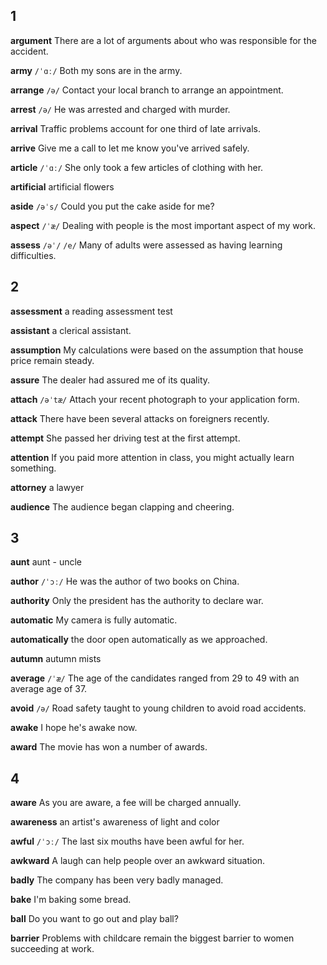 ## 1
**argument**
There are a lot of arguments about who was responsible for the accident.

**army**
`/ˈɑː/`
Both my sons are in the army.

**arrange**
`/ə/`
Contact your local branch to arrange an appointment.

**arrest**
`/ə/`
He was arrested and charged with murder.

**arrival**
Traffic problems account for one third of late arrivals.

**arrive**
Give me a call to let me know you've arrived safely.

**article**
`/ˈɑː/`
She only took a few articles of clothing with her.

**artificial**
artificial flowers

**aside**
`/əˈs/`
Could you put the cake aside for me?

**aspect**
`/ˈæ/`
Dealing with people is the most important aspect of my work.

**assess**
`/əˈ/` `/e/`
Many of adults were assessed as having learning difficulties.

## 2
**assessment**
a reading assessment test

**assistant**
a clerical assistant.

**assumption**
My calculations were based on the assumption that house price remain steady.

**assure**
The dealer had assured me of its quality.

**attach**
`/əˈtæ/`
Attach your recent photograph to your application form.

**attack**
There have been several attacks on foreigners recently.

**attempt**
She passed her driving test at the first attempt.

**attention**
If you paid more attention in class, you might actually learn something.

**attorney**
a lawyer

**audience**
The audience began clapping and cheering.

## 3
**aunt**
aunt - uncle

**author**
`/ˈɔː/`
He was the author of two books on China.

**authority**
Only the president has the authority to declare war.

**automatic**
My camera is fully automatic.

**automatically**
the door open automatically as we approached.

**autumn**
autumn mists

**average**
`/ˈæ/`
The age of the candidates ranged from 29 to 49 with an average age of 37.

**avoid**
`/ə/`
Road safety taught to young children to avoid road accidents.

**awake**
I hope he's awake now.

**award**
The movie has won a number of awards.

## 4
**aware**
As you are aware, a fee will be charged annually.

**awareness**
an artist's awareness of light and color

**awful**
`/ˈɔː/`
The last six mouths have been awful for her.

**awkward**
A laugh can help people over an awkward situation.

**badly**
The company has been very badly managed.

**bake**
I'm baking some bread.

**ball**
Do you want to go out and play ball?

**barrier**
Problems with childcare remain the biggest barrier to women succeeding at work.

